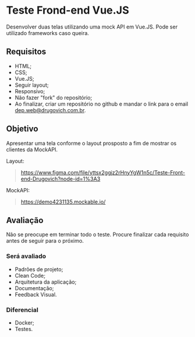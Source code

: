 # Teste Frond-end Vue.JS

Desenvolver duas telas utilizando uma mock API em Vue.JS. Pode ser utilizado frameworks caso queira.

## Requisitos
- HTML;
- CSS;
- Vue.JS;
- Seguir layout;
- Responsivo;
- Não fazer "fork" do repositório;
- Ao finalizar, criar um repositório no github e mandar o link para o email <dep.web@drugovich.com.br>.

## Objetivo

Apresentar uma tela conforme o layout prosposto a fim de mostrar os clientes da MockAPI.

Layout:
> https://www.figma.com/file/yttsx2ggjz2rHnyYgW1n5c/Teste-Front-end-Drugovich?node-id=1%3A3

MockAPI:
> https://demo4231135.mockable.io/

## Avaliação

Não se preocupe em terminar todo o teste. Procure finalizar cada requisito antes de seguir para o próximo.

### Será avaliado

- Padrões de projeto;
- Clean Code;
- Arquitetura da aplicação;
- Documentação;
- Feedback Visual.

### Diferencial

- Docker;
- Testes.
